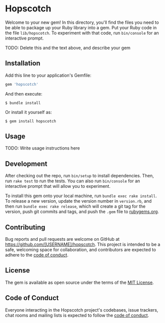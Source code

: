 # Hopscotch

Welcome to your new gem! In this directory, you'll find the files you need to be able to package up your Ruby library into a gem. Put your Ruby code in the file `lib/hopscotch`. To experiment with that code, run `bin/console` for an interactive prompt.

TODO: Delete this and the text above, and describe your gem

## Installation

Add this line to your application's Gemfile:

```ruby
gem 'hopscotch'
```

And then execute:

    $ bundle install

Or install it yourself as:

    $ gem install hopscotch

## Usage

TODO: Write usage instructions here

## Development

After checking out the repo, run `bin/setup` to install dependencies. Then, run `rake test` to run the tests. You can also run `bin/console` for an interactive prompt that will allow you to experiment.

To install this gem onto your local machine, run `bundle exec rake install`. To release a new version, update the version number in `version.rb`, and then run `bundle exec rake release`, which will create a git tag for the version, push git commits and tags, and push the `.gem` file to [rubygems.org](https://rubygems.org).

## Contributing

Bug reports and pull requests are welcome on GitHub at https://github.com/[USERNAME]/hopscotch. This project is intended to be a safe, welcoming space for collaboration, and contributors are expected to adhere to the [code of conduct](https://github.com/[USERNAME]/hopscotch/blob/master/CODE_OF_CONDUCT.md).


## License

The gem is available as open source under the terms of the [MIT License](https://opensource.org/licenses/MIT).

## Code of Conduct

Everyone interacting in the Hopscotch project's codebases, issue trackers, chat rooms and mailing lists is expected to follow the [code of conduct](https://github.com/[USERNAME]/hopscotch/blob/master/CODE_OF_CONDUCT.md).
